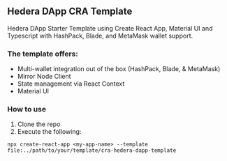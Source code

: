 ## Hedera DApp CRA Template
Hedera DApp Starter Template using Create React App, Material UI and Typescript with HashPack, Blade, and MetaMask wallet support.

### The template offers:
* Multi-wallet integration out of the box (HashPack, Blade, & MetaMask)
* Mirror Node Client
* State management via React Context
* Material UI

### How to use
1. Clone the repo
2. Execute the following:

```npx create-react-app <my-app-name> --template file:../path/to/your/template/cra-hedera-dapp-template ```
